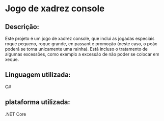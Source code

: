 # Jogo de xadrez console
## Descrição:
Este projeto é um jogo de xadrez console, que inclui as jogadas especiais roque pequeno, roque grande, en passant e promoção (neste caso, o peão poderá se torna unicamente uma rainha). Está incluso o tratamento de algumas excessões, como exemplo a excessão de não poder se colocar em xeque.

## Linguagem utilizada:
C#

## plataforma utilizada:
.NET Core
